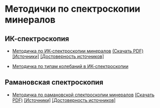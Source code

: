 # Методички по спектроскопии минералов

## ИК-спектроскопия
- [Методичка по ИК-спектроскопии минералов](ir_method.md) [(Скачать PDF)](https://raw.githubusercontent.com/OkinawaNet/spectroscopy/main/lib/ir_method.pdf) [\[Источники\]](sources/ir_sources.md) [\[Достоверность источников\]](sources/ir_sources_reliability_report.md)

- [Методичка по типам колебаний в ИК-спектроскопии](ir_vibrations.md)

## Рамановская спектроскопия
- [Методичка по рамановской спектроскопии минералов](raman_method.md) [(Скачать PDF)](https://raw.githubusercontent.com/OkinawaNet/spectroscopy/main/lib/raman_method.pdf) [\[Источники\]](sources/raman_sources.md) [\[Достоверность источников\]](sources/raman_sources_reliability_report.md)

